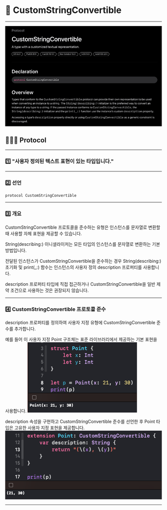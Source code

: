 # 🥴 CustomStringConvertible
---
![](https://github.com/devKobe24/images/blob/main/%E1%84%89%E1%85%B3%E1%84%8F%E1%85%B3%E1%84%85%E1%85%B5%E1%86%AB%E1%84%89%E1%85%A3%E1%86%BA%202023-05-30%20%E1%84%8B%E1%85%A9%E1%84%92%E1%85%AE%201.54.59.png?raw=true)
## 🧑🏻‍💻 Protocol

---

### 1️⃣ "사용자 정의된 텍스트 표현이 있는 타입입니다."

---

### 2️⃣ 선언
```swift!
protocol CustomStringConvertible
```

---

### 3️⃣ 개요

CustomStringConvertible 프로토콜을 준수하는 유형은 인스턴스를 문자열로 변환할 때 사용할 자체 표현을 제공할 수 있습니다.

String(describing:) 이니셜라이저는 모든 타입의 인스턴스를 문자열로 변환하는 기본 방법입니다.

전달된 인스턴스가 CustomStringConvertible을 준수하는 경우 String(describing:) 초기화 및 print(_:) 함수는 인스턴스의 사용자 정의 description 프로퍼티를 사용합니다.

description 프로퍼티 타입에 직접 접근하거나 CustomStringConvertible을 일반 제약 조건으로 사용하는 것은 권장되지 않습니다.

---

### 4️⃣ CustomStringConvertible 프로토콜 준수

description 프로퍼티를 정의하여 사용자 지정 유형에 CustomStringConvertible 준수를 추가합니다.

예를 들어 이 사용자 지정 Point 구조체는 표준 라이브러리에서 제공하는 기본 표현을 사용합니다.
<img src = "https://github.com/devKobe24/images/blob/main/%E1%84%89%E1%85%B3%E1%84%8F%E1%85%B3%E1%84%85%E1%85%B5%E1%86%AB%E1%84%89%E1%85%A3%E1%86%BA%202023-05-30%20%E1%84%8B%E1%85%A9%E1%84%92%E1%85%AE%202.13.23.png?raw=true">

description 속성을 구현하고 CustomStringConvertible 준수를 선언한 후 Point 타입은 고유한 사용자 지정 표현을 제공합니다.
<img src = "https://github.com/devKobe24/images/blob/main/%E1%84%89%E1%85%B3%E1%84%8F%E1%85%B3%E1%84%85%E1%85%B5%E1%86%AB%E1%84%89%E1%85%A3%E1%86%BA%202023-05-30%20%E1%84%8B%E1%85%A9%E1%84%92%E1%85%AE%202.18.04.png?raw=true">

---

